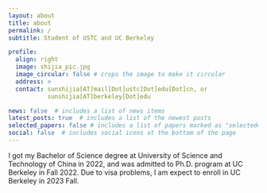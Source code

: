 ```yaml
---
layout: about
title: about
permalink: /
subtitle: Student of USTC and UC Berkeley

profile:
  align: right
  image: shijia_pic.jpg
  image_circular: false # crops the image to make it circular
  address: >
  contact: sunshijia[AT]mail[Dot]ustc[Dot]edu[Dot]cn, or 
           sunshijia[AT]berkeley[Dot]edu

news: false  # includes a list of news items
latest_posts: true  # includes a list of the newest posts
selected_papers: false # includes a list of papers marked as "selected={true}"
social: false  # includes social icons at the bottom of the page
---
```


I got my Bachelor of Science degree at University of Science and Technology of China in 2022, and was admitted to Ph.D. program at UC Berkeley in Fall 2022. Due to visa problems, I am expect to enroll in UC Berkeley in 2023 Fall.

